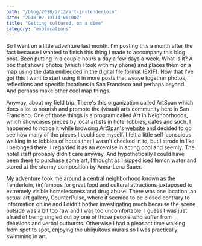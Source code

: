 ```yaml
---
path: "/blog/2018/2/13/art-in-tenderloin"
date: "2018-02-13T14:00:00Z"
title: "Getting cultured, on a dime"
category: "explorations"
---
```


<div replace-with="PhotoMap2" props="ArtInTenderloin"></div>

So I went on a little adventure last month. I'm posting this a month after the fact because I wanted to finish this thing I made to accompany this blog post. Been putting in a couple hours a day a few days a week. What is it? A box that shows photos (which I took with my phone) and places them on a map using the data embedded in the digital file format (EXIF). Now that I've got this I want to start using it in more posts that weave together photos, reflections and specific locations in San Francisco and perhaps beyond. And perhaps make other cool map things.


Anyway, about my field trip. There's this organization called ArtSpan which does a lot to nourish and promote the (visual) arts community here in San Francisco. One of those things is a program called Art in Neighborhoods, which showcases pieces by local artists in hotel lobbies, cafes and such. I happened to notice it while browsing ArtSpan's [website](https://www.artspan.org/home) and decided to go see how many of the pieces I could see myself. I felt a little self-conscious walking in to lobbies of hotels that I wasn't checked in to, but I strode in like I belonged there. I regarded it as an exercise in acting cool and seemly. The hotel staff probably didn't care anyway. And hypothetically I could have been there to purchase some art, I thought as I sipped iced lemon water and stared at the stormy composition by Anna-Lena Sauer.

My adventure took me around a central neighborhood known as the Tenderloin, (in)famous for great food and cultural attractions juxtaposed to extremely visible homelessness and drug abuse. There was one location, an actual art gallery, CounterPulse, where it seemed to be closed contrary to information online and I didn't bother investigating much because the scene outside was a bit too raw and I was too uncomfortable. I guess I was just afraid of being singled out by one of those people who suffer from delusions and verbal outbursts. Otherwise I had a pleasant time walking from spot to spot, enjoying the ubiquitous murals so I was practically swimming in art.

